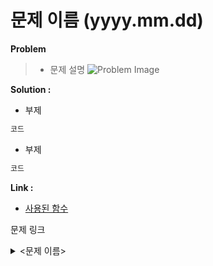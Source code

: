 문제 이름 (yyyy.mm.dd)
===
**Problem**   

> - 문제 설명
> ![Problem Image](사진링크)   
   
   
**Solution :**
- 부제
```cpp
코드
```   
   
- 부제

```cpp
코드
```


**Link :**
- [사용된 함수](링크)



문제 링크
<details>
<summary><문제 이름></summary>

> - [문제 이름](문제파일 링크))
> ![probn](사진 링크)
</details>